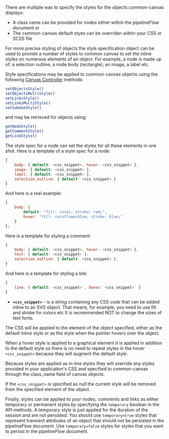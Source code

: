 There are multiple was to specify the styles for the objects common-canvas displays:

* A class name can be provided for nodes either within the pipelineFlow document or
* The common-canvas default styes can be overriden within your CSS or SCSS file

For more precise styling of objects the style specification object can be used to provide a number of styles to common canvas to set the inline styles on numerous elements of an object. For example, a node is made up of: a selection outline; a node body (rectangle); an image, a label etc. 

Style specifications may be applied to common-canvas objects using the following [Canvas Controller](2.4-Canvas-Controller-API.md) methods:
```js
setObjectsStyle()
setObjectsMultiStyle()
setLinksStyle()
setLinksMultiStyle()
setSubdueStyle()
```
and may be retrieved for objects using:
```js
getNodeStyle()
getCommentStyle()
getLinkStyle()
```

The style spec for a node can set the styles for all these elements in one shot. Here is a template of a style spec for a node:
```js
{
    body: { default: <css_snippet>, hover: <css_snippet> },
    image: { default: <css_snippet> },
    label: { default: <css_snippet> },
    selection_outline: { default: <css_snippet> }
}
 ```
And here is a real example:
```js
{ 
    body: { 
        default: "fill: coral; stroke: red;",
        hover: "fill: cornflowerblue; stroke: blue;"
    }
};
```

Here is a template for styling a comment:

```js
{
    body: { default: <css_snippet>, hover: <css_snippet> },
    text: { default: <css_snippet> },
    selection_outline: { default: <css_snippet> },
}
```

And here is a template for styling a link:
```js
{
    line: { default: <css_snippet> , hover: <css_snippet>  }
}
```

* **`<css_snippet>`** - is a string containing any CSS code that can be added inline to an SVG object. That means, for example, you need to use fill and stroke for colors etc  It is recommended NOT to change the sizes of text fonts.

The CSS will be applied to the element of the object specified, either as the default inline style or as the style when the pointer hovers over the object. 

When a hover style is applied to a graphical element it is applied in addition to the default style so there is no need to repeat styles in the hover `<css_snippet>` because they will augment the default style. 

Because styles are applied as in-line styles they will override any styles provided in your application's CSS and specified to common-canvas through the class_name field of canvas objects.  

If the `<css_snippet>` is specified as null the current style will be removed from the specified element of the object.

Finally, styles can be applied to your nodes, comments and links as either temporary or permanent styles by specifying the `temporary` boolean in the API methods. A temporary style is just applied for the duration of the session and are not persisted. You should use `temporary=true` styles that represent transient attributes of an object that should not be persisted in the pipelineFlow document. Use `temporary=false` styles for styles that you want to persist in the pipelineFlow document.   
